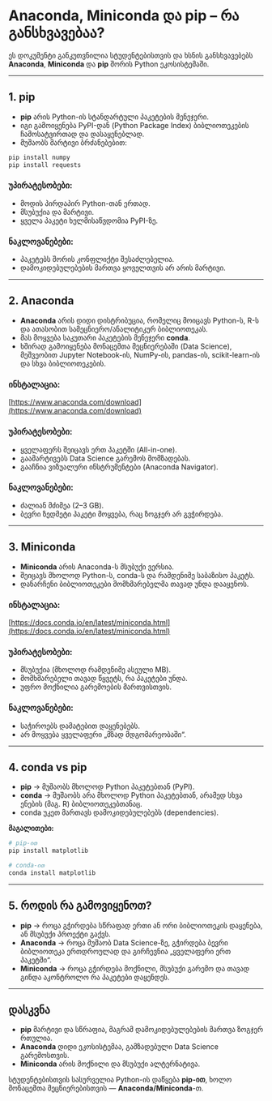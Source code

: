 # Anaconda, Miniconda და pip – რა განსხვავებაა?

ეს დოკუმენტი განკუთვნილია სტუდენტებისთვის და ხსნის განსხვავებებს **Anaconda**, **Miniconda** და **pip** შორის Python ეკოსისტემაში.

---

## 1. pip

- **pip** არის Python-ის სტანდარტული პაკეტების მენეჯერი.  
- იგი გამოიყენება PyPI-დან (Python Package Index) ბიბლიოთეკების ჩამოსატვირთად და დასაყენებლად.  
- მუშაობს მარტივი ბრძანებებით:

```bash
pip install numpy
pip install requests
```

### უპირატესობები:
- მოდის პირდაპირ Python-თან ერთად.  
- მსუბუქია და მარტივი.  
- ყველა პაკეტი ხელმისაწვდომია PyPI-ზე.

### ნაკლოვანებები:
- პაკეტებს შორის კონფლიქტი შესაძლებელია.  
- დამოკიდებულებების მართვა ყოველთვის არ არის მარტივი.

---

## 2. Anaconda

- **Anaconda** არის დიდი დისტრიბუცია, რომელიც მოიცავს Python-ს, R-ს და ათასობით სამეცნიერო/ანალიტიკურ ბიბლიოთეკას.  
- მას მოყვება საკუთარი პაკეტების მენეჯერი **conda**.  
- ხშირად გამოიყენება მონაცემთა მეცნიერებაში (Data Science), მეშვეობით Jupyter Notebook-ის, NumPy-ის, pandas-ის, scikit-learn-ის და სხვა ბიბლიოთეკების.

### ინსტალაცია:
[https://www.anaconda.com/download](https://www.anaconda.com/download)

### უპირატესობები:
- ყველაფერს შეიცავს ერთ პაკეტში (All-in-one).  
- გაამარტივებს Data Science გარემოს მომზადებას.  
- გააჩნია ვიზუალური ინსტრუმენტები (Anaconda Navigator).

### ნაკლოვანებები:
- ძალიან მძიმეა (2–3 GB).  
- ბევრი ზედმეტი პაკეტი მოყვება, რაც ზოგჯერ არ გვჭირდება.

---

## 3. Miniconda

- **Miniconda** არის Anaconda-ს მსუბუქი ვერსია.  
- შეიცავს მხოლოდ Python-ს, conda-ს და რამდენიმე საბაზისო პაკეტს.  
- დანარჩენი ბიბლიოთეკები მომხმარებელმა თავად უნდა დააყენოს.

### ინსტალაცია:
[https://docs.conda.io/en/latest/miniconda.html](https://docs.conda.io/en/latest/miniconda.html)

### უპირატესობები:
- მსუბუქია (მხოლოდ რამდენიმე ასეული MB).  
- მომხმარებელი თავად წყვეტს, რა პაკეტები უნდა.  
- უფრო მოქნილია გარემოების მართვისთვის.

### ნაკლოვანებები:
- საჭიროებს დამატებით დაყენებებს.  
- არ მოყვება ყველაფერი „მზად მდგომარეობაში“.  

---

## 4. conda vs pip

- **pip** → მუშაობს მხოლოდ Python პაკეტებთან (PyPI).  
- **conda** → მუშაობს არა მხოლოდ Python პაკეტებთან, არამედ სხვა ენების (მაგ. R) ბიბლიოთეკებთანაც.  
- conda უკეთ მართავს დამოკიდებულებებს (dependencies).

**მაგალითები:**

```bash
# pip-ით
pip install matplotlib

# conda-ით
conda install matplotlib
```

---

## 5. როდის რა გამოვიყენოთ?

- **pip** → როცა გჭირდება სწრაფად ერთი ან ორი ბიბლიოთეკის დაყენება, ან მსუბუქი პროექტი გაქვს.  
- **Anaconda** → როცა მუშაობ Data Science-ზე, გჭირდება ბევრი ბიბლიოთეკა ერთდროულად და გირჩევნია „ყველაფერი ერთ პაკეტში“.  
- **Miniconda** → როცა გჭირდება მოქნილი, მსუბუქი გარემო და თავად გინდა აკონტროლო რა პაკეტები დაყენდეს.

---

## დასკვნა

- **pip** მარტივი და სწრაფია, მაგრამ დამოკიდებულებების მართვა ზოგჯერ რთულია.  
- **Anaconda** დიდი ეკოსისტემაა, გამზადებული Data Science გარემოსთვის.  
- **Miniconda** არის მოქნილი და მსუბუქი ალტერნატივა.  

სტუდენტებისთვის სასურველია Python-ის დაწყება **pip-ით**, ხოლო მონაცემთა მეცნიერებისთვის — **Anaconda/Miniconda**-თ.
